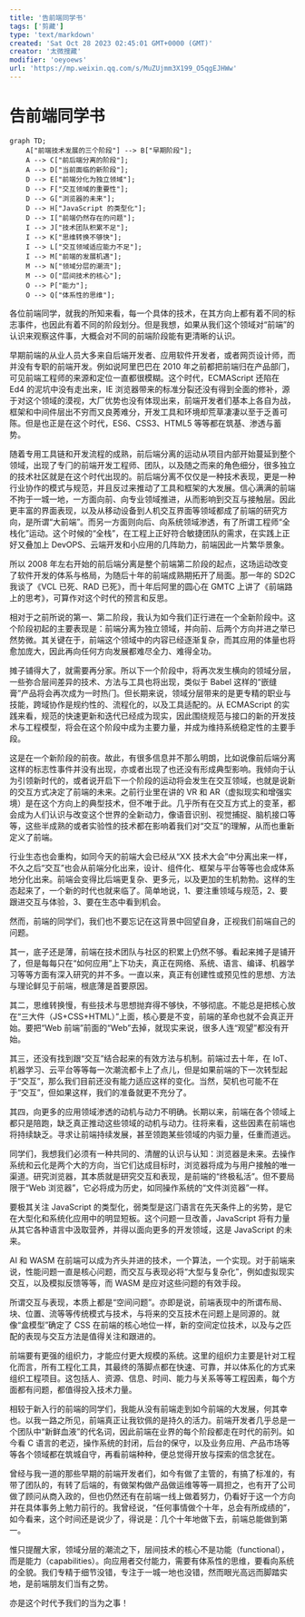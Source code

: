 ```yaml
---
title: '告前端同学书'
tags: ['剪藏']
type: 'text/markdown'
created: 'Sat Oct 28 2023 02:45:01 GMT+0000 (GMT)'
creator: '太微搜藏'
modifier: 'oeyoews'
url: 'https://mp.weixin.qq.com/s/MuZUjmm3X199_O5qgEJHWw'
---
```


# 告前端同学书

```
graph TD; 
    A["前端技术发展的三个阶段"] --> B["早期阶段"];
    A --> C["前后端分离的阶段"];
    A --> D["当前面临的新阶段"];
    D --> E["前端分化为独立领域"];
    D --> F["交互领域的重要性"];
    D --> G["浏览器的未来"];
    D --> H["JavaScript 的类型化"];
    D --> I["前端仍然存在的问题"];
    I --> J["技术团队积累不足"];
    I --> K["思维转换不够快"];
    I --> L["交互领域适应能力不足"];
    I --> M["前端的发展机遇"];
    M --> N["领域分层的潮流"];
    M --> O["层间技术的核心"];
    O --> P["能力"];
    O --> Q["体系性的思维"];
```

各位前端同学，就我的所知来看，每⼀个具体的技术，在其方向上都有着不同的标志事件，也因此有着不同的阶段划分。但是我想，如果从我们这个领域对“前端”的认识来观察这件事，⼤概会对不同的前端阶段能有更清晰的认识。

早期前端的从业⼈员⼤多来⾃后端开发者、应⽤软件开发者，或者⽹⻚设计师，⽽并没有专职的前端开发。例如说阿⾥巴巴在 2010 年之前都把前端归在产品部⻔，可⻅前端⼯程师的来源和定位⼀直都很模糊。这个时代，ECMAScript 还陷在 Ed4 的泥坑中没有⾛出来，IE 浏览器带来的标准分裂还没有得到全⾯的修补，源于对这个领域的漠视，⼤⼚优势也没有体现出来，前端开发者们基本上各⾃为战，框架和中间件层出不穷⽽⼜良莠难分，开发⼯具和环境却荒草凄凄以⾄于乏善可陈。但是也正是在这个时代，ES6、CSS3、HTML5 等等都在筑基、渗透与蓄势。

随着专⽤⼯具链和开发流程的成熟，前后端分离的运动从项⽬内部开始蔓延到整个领域，出现了专⻔的前端开发⼯程师、团队，以及随之⽽来的⻆⾊细分，很多独⽴的技术社区就是在这个时代出现的。前后端分离不仅仅是⼀种技术表现，更是⼀种⾏业协作的模式与规范，并且反过来推动了⼯具和框架的⼤发展。信⼼满满的前端不拘于⼀城⼀地，⼀⽅⾯向前、向专业领域推进，从⽽影响到交互与接触层。因此更丰富的界⾯表现，以及从移动设备到⼈机交互界⾯等领域都成了前端的研究⽅向，是所谓“⼤前端”。⽽另⼀⽅⾯则向后、向系统领域渗透，有了所谓⼯程师“全栈化”运动。这个时候的“全栈”，在⼯程上正好符合敏捷团队的需求，在实践上正好⼜叠加上 DevOPS、云端开发和⼩应⽤的⼏阵助⼒，前端因此⼀⽚繁华景象。

所以 2008 年左右开始的前后端分离是整个前端第⼆阶段的起点，这场运动改变了软件开发的体系与格局，为随后⼗年的前端成熟期拓开了局⾯。那⼀年的 SD2C 我谈了《VCL 已死、RAD 已死》，⽽⼗年后阿⾥的圆⼼在 GMTC 上讲了《前端路上的思考》，可算作对这个时代的预⾔和反思。

相对于之前所说的第⼀、第⼆阶段，我认为如今我们正⾏进在⼀个全新阶段中。这个阶段初起的主要表现是：前端分离为独⽴领域，并向前、后两个⽅向并进之举已然势微。其关键在于，前端这个领域中的内容已经逐渐复杂，⽽其应⽤的体量也将愈加庞⼤，因此再向任何⽅向发展都难尽全⼒、难得全功。

摊⼦铺得⼤了，就需要再分家。所以下⼀个阶段中，将再次发⽣横向的领域分层，⼀些弥合层间差异的技术、⽅法与⼯具也将出现，类似于 Babel 这样的“嵌缝膏”产品将会再次成为⼀时热⻔。但⻓期来说，领域分层带来的是更专精的职业与技能，跨域协作是规约性的、流程化的，以及⼯具适配的。从 ECMAScript 的实践来看，规范的快速更新和迭代已经成为现实，因此围绕规范与接⼝的新的开发技术与⼯程模型，将会在这个阶段中成为主要⼒量，并成为维持系统稳定性的主要⼿段。

这是在⼀个新阶段的前夜。故此，有很多信息并不那么明朗，⽐如说像前后端分离这样的标志性事件并没有出现，亦或者出现了也还没有形成典型影响。我倾向于认为引领新时代的，或者说开启下⼀个阶段的运动将会发⽣在交互领域，也就是说新的交互⽅式决定了前端的未来。之前⾏业⾥在讲的 VR 和 AR（虚拟现实和增强实境）是在这个⽅向上的典型技术，但不唯于此。⼏乎所有在交互⽅式上的变⾰，都会成为⼈们认识与改变这个世界的全新动⼒，像语⾳识别、视觉捕捉、脑机接⼝等等，这些半成熟的或者实验性的技术都在影响着我们对“交互”的理解，从⽽也重新定义了前端。

⾏业⽣态也会重构，如同今天的前端⼤会已经从“XX 技术⼤会”中分离出来⼀样，不久之后“交互”也会从前端分化出来，设计、组件化、框架与平台等等也会成体系地分化出来。前端会变得⽐后端更复杂、更多元，以及更加的⽣机勃勃。这样的⽣态起来了，⼀个新的时代也就来临了。简单地说，1、要注重领域与规范，2、要跟进交互与体验，3、要在⽣态中看到机会。

然而，前端的同学们，我们也不要忘记在这背景中回望自身，正视我们前端自己的问题。

其⼀，底⼦还是薄，前端在技术团队与社区的积累上仍然不够。看起来摊⼦是铺开了，但是每每只在“如何应⽤”上下功夫，真正在⽹络、系统、语⾔、编译、机器学习等等⽅⾯有深⼊研究的并不多。⼀直以来，真正有创建性或预⻅性的思想、⽅法与理论鲜⻅于前端，根底薄是⾸要原因。

其⼆，思维转换慢，有些技术与思想抛弃得不够快，不够彻底。不能总是把核⼼放在“三⼤件（JS+CSS+HTML）”上⾯，核⼼要是不变，前端的⾰命也就不会真正开始。要把“Web 前端”前⾯的“Web”去掉，就现实来说，很多⼈连“观望”都没有开始。

其三，还没有找到跟“交互”结合起来的有效⽅法与机制。前端过去⼗年，在 IoT、机器学习、云平台等等每⼀次潮流都卡上了点⼉，但是如果前端的下⼀次转型起于“交互”，那么我们⽬前还没有能⼒适应这样的变化。当然，契机也可能不在于“交互”，但如果这样，我们的准备就更不充分了。

其四，向更多的应⽤领域渗透的动机与动⼒不明确。⻓期以来，前端在各个领域上都只是陪跑，缺乏真正推动这些领域的动机与动⼒。往将来看，这些因素在前端也将持续缺乏。寻求让前端持续发展，甚⾄领跑某些领域的内驱⼒量，任重⽽道远。

同学们，我想我们必须有一种共同的、清醒的认识与认知：浏览器是未来。去操作系统和云化是两个⼤的⽅向，当它们达成⽬标时，浏览器将成为与⽤户接触的唯⼀渠道。研究浏览器，其本质就是研究交互和表现，是前端的“终极私活”。但不要局限于“Web 浏览器”，它必将成为历史，如同操作系统的“⽂件浏览器”⼀样。

要极其关注 JavaScript 的类型化，弱类型是这⻔语⾔在先天条件上的劣势，是它在⼤型化和系统化应⽤中的明显短板。这个问题⼀旦改善，JavaScript 将有⼒量从其它各种语⾔中汲取营养，并得以⾯向更多的开发领域，这是 JavaScript 的未来。

AI 和 WASM 在前端可以成为⻬头并进的技术，⼀个算法，⼀个实现。对于前端来说，性能问题⼀直是核⼼问题，⽽交互与表现必将“⼤型与复杂化”，例如虚拟现实交互，以及模拟反馈等等，⽽ WASM 是应对这些问题的有效⼿段。

所谓交互与表现，本质上都是“空间问题”。亦即是说，前端表现中的所谓布局、块、位置、流等等传统模式与技术，与将来的交互技术在问题上是同源的。就像“盒模型”确定了 CSS 在前端的核⼼地位⼀样，新的空间定位技术，以及与之匹配的表现与交互⽅法是值得关注和跟进的。

前端要有更强的组织⼒，才能应付更⼤规模的系统。这⾥的组织⼒主要是针对⼯程化⽽⾔，所有⼯程化⼯具，其最终的落脚点都在快速、可靠，并以体系化的⽅式来组织⼯程项⽬。这包括⼈、资源、信息、时间、能⼒与关系等等⼯程因素，每个⽅⾯都有问题，都值得投⼊技术⼒量。

相较于新入行的前端的同学们，我能从没有前端走到如今前端的⼤发展，何其幸也。以我⼀路之所⻅，前端真正让我钦佩的是持久的活⼒。前端开发者⼏乎总是⼀个团队中“新鲜⾎液”的代名词，因此前端在业界的每个阶段都⾛在时代的前列。如今看 C 语⾔的⽼迈，操作系统的封闭，后台的保守，以及业务应⽤、产品市场等等各个领域都在筑城⾃守，再看前端种种，便总觉得开放与探索的信念犹在。

曾经与我⼀道的那些早期的前端开发者们，如今有做了主管的，有搞了标准的，有带了团队的，有转了后端的，有做架构做产品做运维等等⼀肩担之，也有开了公司做了顾问从商⼊政的，但也仍然还有在前端⼀线上做着努⼒，仍看好于这⼀个⽅向并在具体事务上勉⼒前⾏的。我曾经说，“任何事情做个⼗年，总会有所成绩的”，如今看来，这个时间还是说少了，得说是：⼏个⼗年地做下去，前端总能做到第⼀。

惟只提醒⼤家，领域分层的潮流之下，层间技术的核⼼不是功能（functional），⽽是能⼒（capabilities）。向应⽤者交付能⼒，需要有体系性的思维，要看向系统的全貌。我们专精于细节没错，专注于⼀城⼀地也没错，然而眼光⾼远⽽脚踏实地，是前端朋友们当有之势。

亦是这个时代予我们的当为之事！
